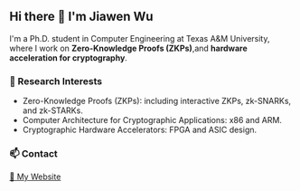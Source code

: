 ## Hi there 👋 I'm Jiawen Wu


I'm a Ph.D. student in Computer Engineering at Texas A&M University, where I work on **Zero-Knowledge Proofs (ZKPs)**,and **hardware acceleration for cryptography**.

### 🚀 Research Interests
- Zero-Knowledge Proofs (ZKPs): including interactive ZKPs, zk-SNARKs, and zk-STARKs.
- Computer Architecture for Cryptographic Applications: x86 and ARM.
- Cryptographic Hardware Accelerators: FPGA and ASIC design.

### 📫 Contact
[🔗 My Website](https://real-jw.github.io/)

<!--
**Real-JW/Real-JW** is a ✨ _special_ ✨ repository because its `README.md` (this file) appears on your GitHub profile.
-->
